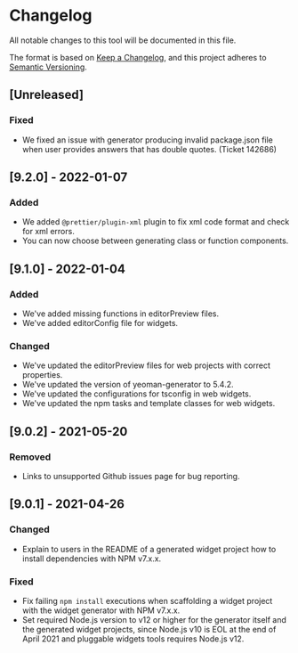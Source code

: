 # Changelog

All notable changes to this tool will be documented in this file.

The format is based on [Keep a Changelog](https://keepachangelog.com/en/1.0.0/), and this project adheres to [Semantic Versioning](https://semver.org/spec/v2.0.0.html).

## [Unreleased]

### Fixed
- We fixed an issue with generator producing invalid package.json file when user provides answers that has double quotes. (Ticket 142686) 

## [9.2.0] - 2022-01-07

### Added

- We added `@prettier/plugin-xml` plugin to fix xml code format and check for xml errors.
- You can now choose between generating class or function components.

## [9.1.0] - 2022-01-04

### Added

- We've added missing functions in editorPreview files.
- We've added editorConfig file for widgets.

### Changed

- We've updated the editorPreview files for web projects with correct properties.
- We've updated the version of yeoman-generator to 5.4.2.
- We've updated the configurations for tsconfig in web widgets.
- We've updated the npm tasks and template classes for web widgets.

## [9.0.2] - 2021-05-20

### Removed
- Links to unsupported Github issues page for bug reporting.

## [9.0.1] - 2021-04-26

### Changed

- Explain to users in the README of a generated widget project how to install dependencies with NPM v7.x.x.

### Fixed

- Fix failing `npm install` executions when scaffolding a widget project with the widget generator with NPM v7.x.x.
- Set required Node.js version to v12 or higher for the generator itself and the generated widget projects, since Node.js v10 is EOL at the end of April 2021 and pluggable widgets tools requires Node.js v12.
